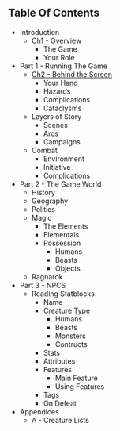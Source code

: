 ## Table Of Contents

* Introduction
    * [Ch1 - Overview](Introduction/Ch1-Overview.md)
        * The Game
        * Your Role
* Part 1 - Running The Game
    * [Ch2 - Behind the Screen](PartOne/Ch2-BehindTheScreen.md)
        * Your Hand
        * Hazards
        * Complications
        * Cataclysms
    * Layers of Story
        * Scenes
        * Arcs
        * Campaigns
    * Combat
        * Environment
        * Initiative
        * Complications
* Part 2 - The Game World
    * History
    * Geography
    * Politics
    * Magic
        * The Elements
        * Elementals
        * Possession
            * Humans
            * Beasts
            * Objects
    * Ragnarok
* Part 3 - NPCS
    * Reading Statblocks
        * Name
        * Creature Type
            * Humans
            * Beasts
            * Monsters
            * Contructs
        * Stats
        * Attributes
        * Features
            * Main Feature
            * Using Features
        * Tags
        * On Defeat
* Appendices
    * A - Creature Lists
